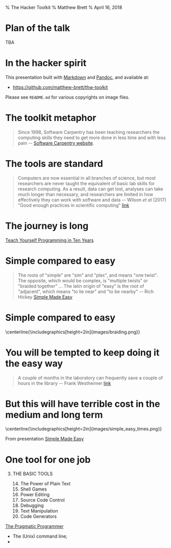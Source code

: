 % The Hacker Toolkit
% Matthew Brett
% April 16, 2018

# Plan of the talk

TBA

# In the hacker spirit

This presentation built with
[Markdown](https://en.wikipedia.org/wiki/Markdown) and
[Pandoc](http://pandoc.org), and available at:

* https://github.com/matthew-brett/thw-toolkit

Please see `README.md` for various copyrights on image files.

# The toolkit metaphor

> Since 1998, Software Carpentry has been teaching researchers the computing
> skills they need to get more done in less time and with less pain --
> [Software Carpentry website](https://software-carpentry.org/about).

# The tools are standard

> Computers are now essential in all branches of science, but most researchers
> are never taught the equivalent of basic lab skills for research computing.
> As a result, data can get lost, analyses can take much longer than
> necessary, and researchers are limited in how effectively they can work with
> software and data -- Wilson *et al* (2017) "Good enough practices in
> scientific computing"
> [link](http://journals.plos.org/ploscompbiol/article?id=10.1371/journal.pcbi.1005510)

# The journey is long

[Teach Yourself Programming in Ten Years](https://www.norvig.com/21-days.html)

# Simple compared to easy

> The roots of "simple" are "sim" and "plex", and means "one twist". The
> opposite, which would be complex, is "multiple twists" or "braided
> together" ...
> The latin origin of "easy" is the root of "adjacent", which means "to lie
> near" and "to be nearby" -- Rich Hickey [Simple Made
> Easy](https://www.infoq.com/presentations/Simple-Made-Easy)

# Simple compared to easy

\centerline{\includegraphics[height=2in]{images/braiding.png}}

# You will be tempted to keep doing it the easy way

> A couple of months in the laboratory can frequently save a couple of hours
> in the library -- Frank Westheimer
> [link](https://en.wikiquote.org/wiki/Frank_Westheimer)

# But this will have terrible cost in the medium and long term

\centerline{\includegraphics[height=2in]{images/simple_easy_times.png}}

From presentation [Simple Made
Easy](https://www.infoq.com/presentations/Simple-Made-Easy)

# One tool for one job

3. THE BASIC TOOLS

    14. The Power of Plain Text
    15. Shell Games
    16. Power Editing
    17. Source Code Control
    18. Debugging
    19. Text Manipulation
    20. Code Generators

[The Pragmatic
Programmer](https://en.wikipedia.org/wiki/The_Pragmatic_Programmer)

* The (Unix) command line;
* 

